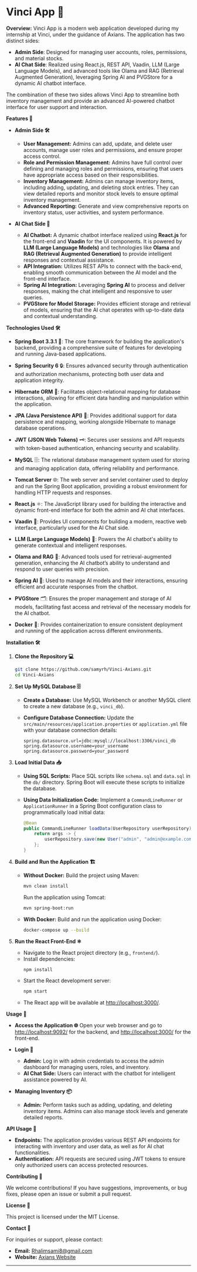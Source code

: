 
# **Vinci App 🚀**

**Overview:**
Vinci App is a modern web application developed during my internship at Vinci, under the guidance of Axians. The application has two distinct sides:

- **Admin Side**: Designed for managing user accounts, roles, permissions, and material stocks.
- **AI Chat Side**: Realized using React.js, REST API, Vaadin, LLM (Large Language Models), and advanced tools like Olama and RAG (Retrieval Augmented Generation), leveraging Spring AI and PVGStore for a dynamic AI chatbot interface.

The combination of these two sides allows Vinci App to streamline both inventory management and provide an advanced AI-powered chatbot interface for user support and interaction.

**Features 🎨**

- **Admin Side 🛠️**
  - **User Management:** Admins can add, update, and delete user accounts, manage user roles and permissions, and ensure proper access control.
  - **Role and Permission Management:** Admins have full control over defining and managing roles and permissions, ensuring that users have appropriate access based on their responsibilities.
  - **Inventory Management:** Admins can manage inventory items, including adding, updating, and deleting stock entries. They can view detailed reports and monitor stock levels to ensure optimal inventory management.
  - **Advanced Reporting:** Generate and view comprehensive reports on inventory status, user activities, and system performance.

- **AI Chat Side 🤖**
  - **AI Chatbot:** A dynamic chatbot interface realized using **React.js** for the front-end and **Vaadin** for the UI components. It is powered by **LLM (Large Language Models)** and technologies like **Olama** and **RAG (Retrieval Augmented Generation)** to provide intelligent responses and contextual assistance.
  - **API Integration:** Utilizes REST APIs to connect with the back-end, enabling smooth communication between the AI model and the front-end interface.
  - **Spring AI Integration:** Leveraging **Spring AI** to process and deliver responses, making the chat intelligent and responsive to user queries.
  - **PVGStore for Model Storage:** Provides efficient storage and retrieval of models, ensuring that the AI chat operates with up-to-date data and contextual understanding.

**Technologies Used 🛠️**

- **Spring Boot 3.3.1** 🌟: The core framework for building the application's backend, providing a comprehensive suite of features for developing and running Java-based applications.

- **Spring Security 6** 🔒: Ensures advanced security through authentication and authorization mechanisms, protecting both user data and application integrity.

- **Hibernate ORM** 💾: Facilitates object-relational mapping for database interactions, allowing for efficient data handling and manipulation within the application.

- **JPA (Java Persistence API)** 💾: Provides additional support for data persistence and mapping, working alongside Hibernate to manage database operations.

- **JWT (JSON Web Tokens)** 🗝️: Secures user sessions and API requests with token-based authentication, enhancing security and scalability.

- **MySQL** 🗄️: The relational database management system used for storing and managing application data, offering reliability and performance.

- **Tomcat Server** 🌐: The web server and servlet container used to deploy and run the Spring Boot application, providing a robust environment for handling HTTP requests and responses.

- **React.js** ⚛️: The JavaScript library used for building the interactive and dynamic front-end interface for both the admin and AI chat interfaces.

- **Vaadin** 🧩: Provides UI components for building a modern, reactive web interface, particularly used for the AI Chat side.

- **LLM (Large Language Models)** 🤖: Powers the AI chatbot's ability to generate contextual and intelligent responses.

- **Olama and RAG** 🔗: Advanced tools used for retrieval-augmented generation, enhancing the AI chatbot’s ability to understand and respond to user queries with precision.

- **Spring AI** 🧠: Used to manage AI models and their interactions, ensuring efficient and accurate responses from the chatbot.

- **PVGStore** 🗂️: Ensures the proper management and storage of AI models, facilitating fast access and retrieval of the necessary models for the AI chatbot.

- **Docker** 🐳: Provides containerization to ensure consistent deployment and running of the application across different environments.

**Installation 🛠️**

1. **Clone the Repository 💻**
   ```bash
   git clone https://github.com/samyrh/Vinci-Axians.git
   cd Vinci-Axians
   ```

2. **Set Up MySQL Database 🗄️**

   - **Create a Database:**
     Use MySQL Workbench or another MySQL client to create a new database (e.g., `vinci_db`).

   - **Configure Database Connection:**
     Update the `src/main/resources/application.properties` or `application.yml` file with your database connection details:
     ```properties
     spring.datasource.url=jdbc:mysql://localhost:3306/vinci_db
     spring.datasource.username=your_username
     spring.datasource.password=your_password
     ```

3. **Load Initial Data 📥**

   - **Using SQL Scripts:**
     Place SQL scripts like `schema.sql` and `data.sql` in the `db/` directory. Spring Boot will execute these scripts to initialize the database.

   - **Using Data Initialization Code:**
     Implement a `CommandLineRunner` or `ApplicationRunner` in a Spring Boot configuration class to programmatically load initial data:
     ```java
     @Bean
     public CommandLineRunner loadData(UserRepository userRepository) {
         return args -> {
             userRepository.save(new User("admin", "admin@example.com", "password"));
         };
     }
     ```

4. **Build and Run the Application 🏗️**

   - **Without Docker:**
     Build the project using Maven:
     ```bash
     mvn clean install
     ```
     Run the application using Tomcat:
     ```bash
     mvn spring-boot:run
     ```

   - **With Docker:**
     Build and run the application using Docker:
     ```bash
     docker-compose up --build
     ```

5. **Run the React Front-End ⚛️**

   - Navigate to the React project directory (e.g., `frontend/`).
   - Install dependencies:
     ```bash
     npm install
     ```
   - Start the React development server:
     ```bash
     npm start
     ```
   - The React app will be available at [http://localhost:3000/](http://localhost:3000/).

**Usage 🚀**

- **Access the Application 🌐**
  Open your web browser and go to [http://localhost:9092/](http://localhost:9092/) for the backend, and [http://localhost:3000/](http://localhost:3000/) for the front-end.

- **Login 🔑**
  - **Admin:** Log in with admin credentials to access the admin dashboard for managing users, roles, and inventory.
  - **AI Chat Side:** Users can interact with the chatbot for intelligent assistance powered by AI.

- **Managing Inventory 📦**
  - **Admin:** Perform tasks such as adding, updating, and deleting inventory items. Admins can also manage stock levels and generate detailed reports.

**API Usage 📡**

- **Endpoints:** The application provides various REST API endpoints for interacting with inventory and user data, as well as for AI chat functionalities.
- **Authentication:** API requests are secured using JWT tokens to ensure only authorized users can access protected resources.

**Contributing 🤝**

We welcome contributions! If you have suggestions, improvements, or bug fixes, please open an issue or submit a pull request.

**License 📜**

This project is licensed under the MIT License.

**Contact 📧**

For inquiries or support, please contact:

- **Email:** Rhalimsami8@gmail.com
- **Website:** [Axians Website](https://axians.com)

---
